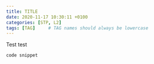 ```yaml
---
title: TITLE
date: 2020-11-17 10:30:11 +0100
categories: [STP, L2]
tags: [TAG]     # TAG names should always be lowercase
---
```


Test test

```code snippet```

